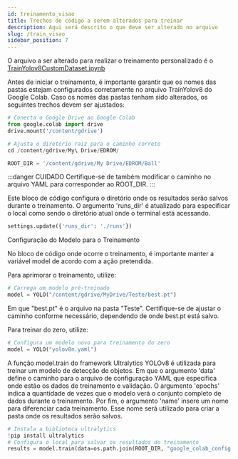 ```yaml
---
id: treinamento_visao
title: Trechos de código a serem alterados para treinar
description: Aqui será descrito o que deve ser alterado no arquivo 
slug: /train_visao
sidebar_position: 7
---
```


O arquivo a ser alterado para realizar o treinamento personalizado é o [TrainYolov8CustomDataset.ipynb](https://colab.research.google.com/drive/1Lv6hiIDyZOJj6Hee8C2NmSgl4f0gProb#scrollTo=oyZJX6PVfE7J)


Antes de iniciar o treinamento, é importante garantir que os nomes das pastas estejam configurados corretamente no arquivo TrainYolov8 do Google Colab. Caso os nomes das pastas tenham sido alterados, os seguintes trechos devem ser ajustados:

```py
# Conecta o Google Drive ao Google Colab
from google.colab import drive
drive.mount('/content/gdrive')

# Ajusta o diretório raiz para o caminho correto
cd /content/gdrive/My\ Drive/EDROM/

ROOT_DIR = '/content/gdrive/My Drive/EDROM/Ball'

```
:::danger CUIDADO
Certifique-se de também modificar o caminho no arquivo YAML para corresponder ao ROOT_DIR.
:::


Este bloco de código configura o diretório onde os resultados serão salvos durante o treinamento. O argumento 'runs_dir' é atualizado para especificar o local como sendo o diretório atual onde o terminal está acessando.
```py
settings.update({'runs_dir': './runs'})
```


Configuração do Modelo para o Treinamento

No bloco de código onde ocorre o treinamento, é importante manter a variável model de acordo com a ação pretendida.

Para aprimorar o treinamento, utilize:
```py
# Carrega um modelo pré-treinado
model = YOLO("/content/gdrive/MyDrive/Teste/best.pt")
```
Em que "best.pt" é o arquivo na pasta "Teste". Certifique-se de ajustar o caminho conforme necessário, dependendo de onde best.pt está salvo.

Para treinar do zero, utilize:
```py
# Configura um modelo novo para treinamento do zero
model = YOLO("yolov8n.yaml")
```


A função model.train do framework Ultralytics YOLOv8 é utilizada para treinar um modelo de detecção de objetos. Em que o argumento 'data' define o caminho para o arquivo de configuração YAML que especifica onde estão os dados de treinamento e validação. O argumento 'epochs' indica a quantidade de vezes que o modelo verá o conjunto completo de dados durante o treinamento. Por fim, o argumento 'name' insere um nome para diferenciar cada treinamento. Esse nome será utilizado para criar a pasta onde os resultados serão salvos.

```py
# Instala a biblioteca ultralytics
!pip install ultralytics
# Configura o local para salvar os resultados do treinamento
results = model.train(data=os.path.join(ROOT_DIR, "google_colab_config.yaml"), epochs=150, name='yolov8n-test')
```
